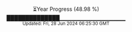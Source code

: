 <p align="center">
⏳Year Progress (48.98 %) <br>
██████████████▁▁▁▁▁▁▁▁▁▁▁▁▁▁▁▁ <br>
<sub>Updated: Fri, 28 Jun 2024 06:25:30 GMT</sub>
</p>

